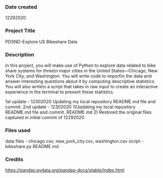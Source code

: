 ### Date created
12292020

### Project Title
PDSND-Explore US Bikeshare Data

### Description
In this project, you will make use of Python to explore data related to bike share systems for three\n
major cities in the United States—Chicago, New York City, and Washington. You will write code to import\n
 the data and answer interesting questions about it by computing descriptive statistics. You will also write\n
 a script that takes in raw input to create an interactive experience in the terminal to present these statistics.
 
1st update - 12302020
Updating my local repository README.md file and commit.
2nd update - 12302020
1)Updating my local repository README.md file and commit.
README.md 
2) Restored the original files captured in initial commit of 12292020
### Files used
data files - chicago.csv, new_york_city.csv, washington.csv
script - bikeshare.py
README.md

### Credits
https://pandas.pydata.org/pandas-docs/stable/index.html
